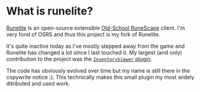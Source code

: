 # What is runelite?
[Runelite](https://runelite.net/) is an open-source extensible [Old-School RuneScape](https://oldschool.runescape.com/) client. I'm  very fond of OSRS and thus this project is my fork of Runelite.

It's quite inactive today as I've mostly stepped away from the game and Runelite has changed a lot since I last touched it. My largest (and only) contribution to the project was the [`InventoryViewer` plugin](https://github.com/runelite/runelite/blob/master/runelite-client/src/main/java/net/runelite/client/plugins/inventoryviewer). 

The code has obviously evolved over time but my name is still there in the copywrite notice :). This technically makes this small plugin my most widely ditributed and used work.